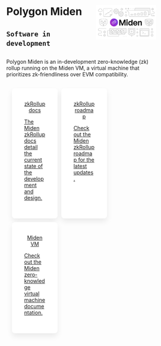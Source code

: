 <style>
    .feature-paragraph {
        text-align: left;
    }
   .md-sidebar.md-sidebar--secondary,
   .md-content__button {
   display: none;
   }
   * {
   box-sizing: border-box;
   }
   .grid-container {
   display: flex;
   flex-wrap: wrap;
   width: 100%;
   padding: 10px;
   align-items: stretch;
   }
   .grid-item {
   background-color: white;
   border-radius: 8px;
   -webkit-box-shadow: 0 8px 16px 0 rgb(17 17 17 / 8%);
   box-shadow: 0 8px 16px 0 rgb(17 17 17 / 8%);
   padding: 33px;
   margin: 5px;
   text-align: center;
   align-items: center;
   flex: 32%;
   width: 32%;  
   }
   @media screen and (max-width: 1000px) {
   .grid-item {
   flex: 32%;
   max-width: 32%;
   }
   }
   @media screen and (max-width: 800px) {
   .grid-item {
   flex: 48%;
   max-width: 48%;
   }
   }
   @media screen and (max-width: 600px) {
   .grid-item {
   flex: 100%;
   max-width: 100%;
   }
   }
</style>
   <div class="section-wrapper product-section-head">
         <div class="hero-image"><img src="../img/miden/miden.svg" loading="lazy" class="hero-image" style="width: 40%; float: right;"></div>
      <div class="hero-left">
         <h1 class="hero-heading">Polygon Miden</h1>
         <h2><code>Software in development</code></h2>
         <h2></h2>
         <p class="hero-subtext">Polygon Miden is an in-development zero-knowledge (zk) rollup running on the Miden VM, a virtual machine that prioritizes zk-friendliness over EVM compatibility.</p>
      </div>
   </div>
   <div class="grid-container">
      <div class="grid-item">
         <a href="./introduction/introduction">
            <div class="product-list-item-header">
               <div class="feature-card-heading">zkRollup docs</div>
            </div>
            <p class="feature-paragraph">The Miden zkRollup docs detail the current state of the development and design.</p>
         </a>
      </div>
      <div class="grid-item">
         <a href="./roadmap">
            <div class="product-list-item-header">
               <div class="feature-card-heading">zkRollup roadmap</div>
            </div>
            <p class="feature-paragraph">Check out the Miden zkRollup roadmap for the latest updates.</p>
         </a>
      </div>
      <div class="grid-item">
         <a href="https://0xpolygonmiden.github.io/miden-vm/intro/main.html">
            <div class="product-list-item-header">
               <div class="feature-card-heading">Miden VM</div>
            </div>
            <p class="feature-paragraph">Check out the Miden zero-knowledge virtual machine documentation.</p>
         </a>
      </div>
   </div>
   </div>
   <script src="https://d3e54v103j8qbb.cloudfront.net/js/jquery-3.5.1.min.dc5e7f18c8.js?site=6569b132e06e045d402ee3ac" type="text/javascript" integrity="sha256-9/aliU8dGd2tb6OSsuzixeV4y/faTqgFtohetphbbj0=" crossorigin="anonymous"></script>